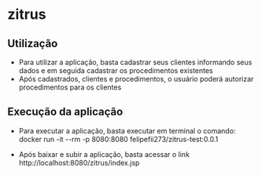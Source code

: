 # zitrus


## Utilização
* Para utilizar a aplicação, basta cadastrar seus clientes informando seus dados e em seguida cadastrar os procedimentos existentes
* Após cadastrados, clientes e procedimentos, o usuário poderá autorizar procedimentos para os clientes

## Execução da aplicação
* Para executar a aplicação, basta executar em terminal o comando: 
docker run -it --rm -p 8080:8080 felipefii273/zitrus-test:0.0.1

* Após baixar e subir a aplicação, basta acessar o link http://localhost:8080/zitrus/index.jsp
